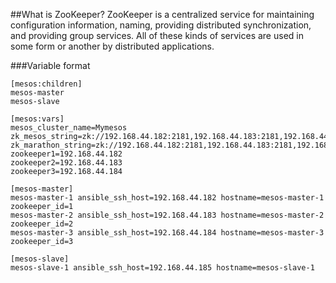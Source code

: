 ##What is ZooKeeper?
ZooKeeper is a centralized service for maintaining configuration information, naming, providing distributed synchronization, and providing group services. All of these kinds of services are used in some form or another by distributed applications.

###Variable format
```
[mesos:children]
mesos-master
mesos-slave

[mesos:vars]
mesos_cluster_name=Mymesos
zk_mesos_string=zk://192.168.44.182:2181,192.168.44.183:2181,192.168.44.184:2181/mesos
zk_marathon_string=zk://192.168.44.182:2181,192.168.44.183:2181,192.168.44.184:2181/marathon
zookeeper1=192.168.44.182
zookeeper2=192.168.44.183
zookeeper3=192.168.44.184

[mesos-master]
mesos-master-1 ansible_ssh_host=192.168.44.182 hostname=mesos-master-1 zookeeper_id=1
mesos-master-2 ansible_ssh_host=192.168.44.183 hostname=mesos-master-2 zookeeper_id=2
mesos-master-3 ansible_ssh_host=192.168.44.184 hostname=mesos-master-3 zookeeper_id=3

[mesos-slave]
mesos-slave-1 ansible_ssh_host=192.168.44.185 hostname=mesos-slave-1
```
